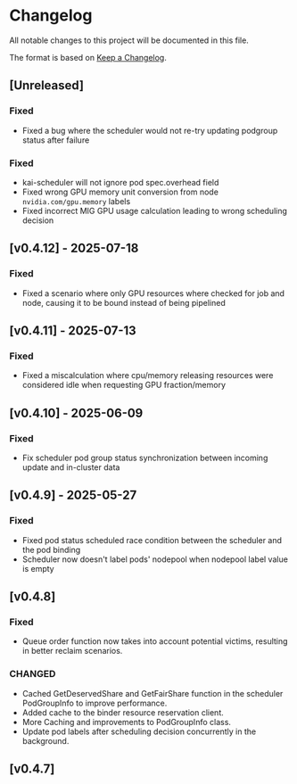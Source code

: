 # Changelog

All notable changes to this project will be documented in this file.

The format is based on [Keep a Changelog](https://keepachangelog.com/en/1.1.0/).

## [Unreleased]

### Fixed
- Fixed a bug where the scheduler would not re-try updating podgroup status after failure

### Fixed
- kai-scheduler will not ignore pod spec.overhead field
- Fixed wrong GPU memory unit conversion from node `nvidia.com/gpu.memory` labels
- Fixed incorrect MIG GPU usage calculation leading to wrong scheduling decision

## [v0.4.12] - 2025-07-18

### Fixed
- Fixed a scenario where only GPU resources where checked for job and node, causing it to be bound instead of being pipelined

## [v0.4.11] - 2025-07-13

### Fixed
- Fixed a miscalculation where cpu/memory releasing resources were considered idle when requesting GPU fraction/memory

## [v0.4.10] - 2025-06-09

### Fixed
- Fix scheduler pod group status synchronization between incoming update and in-cluster data

## [v0.4.9] - 2025-05-27

### Fixed
- Fixed pod status scheduled race condition between the scheduler and the pod binding
- Scheduler now doesn't label pods' nodepool when nodepool label value is empty

## [v0.4.8]

### Fixed
- Queue order function now takes into account potential victims, resulting in better reclaim scenarios.

### CHANGED
- Cached GetDeservedShare and GetFairShare function in the scheduler PodGroupInfo to improve performance.
- Added cache to the binder resource reservation client.
- More Caching and improvements to PodGroupInfo class.
- Update pod labels after scheduling decision concurrently in the background.

## [v0.4.7]

